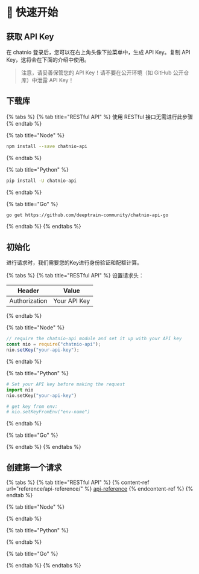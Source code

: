 # 👋 快速开始

## 获取 API Key

在 chatnio 登录后，您可以在右上角头像下拉菜单中，生成 API Key。复制 API Key，这将会在下面的介绍中使用。

> 注意，请妥善保管您的 API Key！请不要在公开环境（如 GitHub 公开仓库）中泄露 API Key！

## 下载库



{% tabs %}
{% tab title="RESTful API" %}
使用 RESTful 接口无需进行此步骤
{% endtab %}

{% tab title="Node" %}
```sh
npm install --save chatnio-api
```
{% endtab %}

{% tab title="Python" %}
```sh
pip install -U chatnio-api
```
{% endtab %}

{% tab title="Go" %}
```sh
go get https://github.com/deeptrain-community/chatnio-api-go
```
{% endtab %}
{% endtabs %}

## 初始化

进行请求时，我们需要您的Key进行身份验证和配额计算。

{% tabs %}
{% tab title="RESTful API" %}
设置请求头：

| Header        | Value        |
| ------------- | ------------ |
| Authorization | Your API Key |
{% endtab %}

{% tab title="Node" %}
```javascript
// require the chatnio-api module and set it up with your API key
const nio = require("chatnio-api");
nio.setKey("your-api-key");
```
{% endtab %}

{% tab title="Python" %}
```python
# Set your API key before making the request
import nio
nio.setKey("your-api-key")

# get key from env:
# nio.setKeyFromEnv("env-name")
```
{% endtab %}

{% tab title="Go" %}

{% endtab %}
{% endtabs %}

## &#x20;创建第一个请求

{% tabs %}
{% tab title="RESTful API" %}
{% content-ref url="reference/api-reference/" %}
[api-reference](reference/api-reference/)
{% endcontent-ref %}
{% endtab %}

{% tab title="Node" %}

{% endtab %}

{% tab title="Python" %}

{% endtab %}

{% tab title="Go" %}

{% endtab %}
{% endtabs %}
